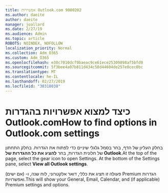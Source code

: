 ```yaml
---
title: אפשרויות Outlook.com 9000202
ms.author: daeite
author: daeite
manager: joallard
ms.date: 2/27/19
ms.audience: Admin
ms.topic: article
ROBOTS: NOINDEX, NOFOLLOW
localization_priority: Normal
ms.collection: Adm_O365
ms.custom: Adm_O365
ms.openlocfilehash: e30c7010dcf9baeac9ce61ece25309898af5bfd9
ms.sourcegitcommit: 5f3bee4a07b811d434c58d44604de257e8cec0bc
ms.translationtype: MT
ms.contentlocale: he-IL
ms.lasthandoff: 02/27/2019
ms.locfileid: "30318038"
---
```

# <a name="how-to-find-options-in-outlookcom-settings"></a><span data-ttu-id="7a642-102">כיצד למצוא אפשרויות בהגדרות Outlook.com</span><span class="sxs-lookup"><span data-stu-id="7a642-102">How to find options in Outlook.com settings</span></span>

<span data-ttu-id="7a642-p101">בחלק העליון של הדף, בחר בסמל גלגלי שיניים כדי לפתוח את הגדרות. בחלק התחתון של חלונית הגדרות, בחר **להציג את כל ההגדרות של Outlook**.</span><span class="sxs-lookup"><span data-stu-id="7a642-p101">At the top of the page, select the gear icon to open Settings. At the bottom of the Settings pane, select **View all Outlook settings**.</span></span>

<span data-ttu-id="7a642-105">פעולה זו תציג את כללי, דואר אלקטרוני, לוח שנה, ו- (אם ישים) Premium הגדרות ואפשרויות.</span><span class="sxs-lookup"><span data-stu-id="7a642-105">This will show your General, Email, Calendar, and (if applicable) Premium settings and options.</span></span>